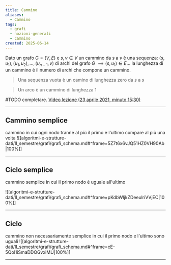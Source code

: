 ```yaml
---
title: Cammino
aliases:
  - Cammino
tags:
  - grafi
  - nozioni-generali
  - cammino
created: 2025-06-14
---
```

Dato un grafo $G = (V, E)$ e $s,v\in V$  un cammino da $s$ a $v$ è una sequenza:
$(s, u_1), (u_1, u_2), ..., (u_{n-1}, v)$ di archi del grafo $G$ $\implies (s, u_1)\in E ...$
la lunghezza di un cammino è il numero di archi che compone un cammino.

> Una sequenza vuota è un camino di lunghezza zero da $s$ a $s$ 

> Un arco è un cammino di lunghezza 1

#TODO completare.  [Video lezione (23 aprile 2021, minuto 15:30)](https://uniudamce.sharepoint.com/sites/117802-ALGORITMIESTRUTTUREDATIELABORATORIO/_layouts/15/stream.aspx?id=%2Fsites%2F117802%2DALGORITMIESTRUTTUREDATIELABORATORIO%2FDocumenti%20condivisi%2FGeneral%2FRecordings%2FASD%20lezione%2042%2Emp4&referrer=StreamWebApp%2EWeb&referrerScenario=AddressBarCopied%2Eview%2E356eff62%2D34d3%2D4333%2D9738%2D7168a0fb7cb5)

---

## Cammino semplice
cammino in cui ogni nodo tranne al più il primo e l'ultimo compare al più una volta
![[algoritmi-e-strutture-dati/II_semestre/grafi/grafi_schema.md#^frame=5Z7t6x6vJQ51HZ0VH90Ab|100%]]


---

## Ciclo semplice
cammino semplice in cui il primo nodo è uguale all'ultimo

![[algoritmi-e-strutture-dati/II_semestre/grafi/grafi_schema.md#^frame=pKdbWljkZDeeulriVVjEC|100%]]

---

## Ciclo
cammino non necessariamente semplice in cui il primo nodo e l'ultimo sono uguali
![[algoritmi-e-strutture-dati/II_semestre/grafi/grafi_schema.md#^frame=cE-5Qol1iSmaDDQGvxiMU|100%]]


---

